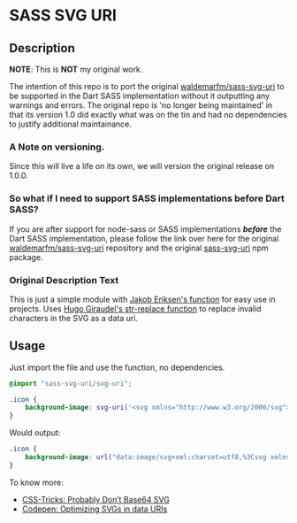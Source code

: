 # SASS SVG URI

## Description
**NOTE**: This is **NOT** my original work. 

The intention of this repo is to port the original [waldemarfm/sass-svg-uri](https://github.com/waldemarfm/sass-svg-uri) to be supported in the Dart SASS implementation without it outputting any warnings and errors. The original repo is 'no longer being maintained' in that its version 1.0 did exactly what was on the tin and had no dependencies to justify additional maintainance.

### A Note on versioning.
Since this will live a life on its own, we will version the original release on 1.0.0.

### So what if I need to support SASS implementations before Dart SASS?
If you are after support for node-sass or SASS implementations **_before_** the Dart SASS implementation, please follow the link over here for the original [waldemarfm/sass-svg-uri](https://github.com/waldemarfm/sass-svg-uri) repository and the original [sass-svg-uri](https://www.npmjs.com/package/sass-svg-uri) npm package.

### Original Description Text
This is just a simple module with [Jakob Eriksen's function](http://codepen.io/jakob-e/pen/doMoML) for easy use in projects. Uses [Hugo Giraudel's str-replace function](http://sassmeister.com/gist/1b4f2da5527830088e4d) to replace invalid characters in the SVG as a data uri.

## Usage

Just import the file and use the function, no dependencies.

```scss
@import "sass-svg-uri/svg-uri";

.icon {
    background-image: svg-uri('<svg xmlns="http://www.w3.org/2000/svg"> ... </svg>');
}
```

Would output:

```css
.icon {
    background-image: url("data:image/svg+xml;charset=utf8,%3Csvg xmlns='http://www.w3.org/2000/svg'%3E% ... %3C/svg%3E");
}
```

To know more:

* [CSS-Tricks: Probably Don’t Base64 SVG](https://css-tricks.com/probably-dont-base64-svg/)
* [Codepen: Optimizing SVGs in data URIs](http://codepen.io/Tigt/post/optimizing-svgs-in-data-uris)

